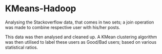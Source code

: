 # KMeans-Hadoop

Analysing the Stackoverflow data, that comes in two sets; a join operation was made to combine respective user with his/her posts. 

This data was then analysed and cleaned up. A KMean clustering algorithm was then utilised to label these users as Good/Bad users; based on various statistical ratios.
